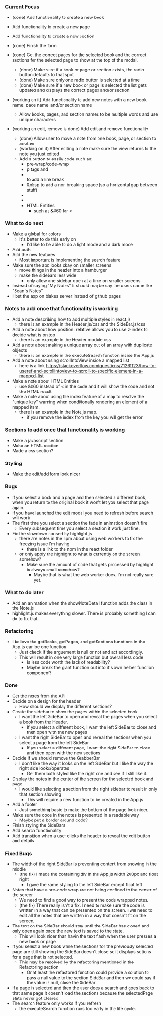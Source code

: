 ### Current Focus
* (done) Add functionality to create a new book
* Add functionality to create a new page
* Add functionality to create a new section


* (done) Finish the form
* (done) Get the correct pages for the selected book and the correct sections for the selected page to show at the top of the modal.
    * (done) Make sure if a book or page or section exists, the radio button defaults to that spot
    * (done) Make sure only one radio button is selected at a time
    * (done) Make sure if a new book or page is selected the list gets updated and displays the correct pages and/or section
* (working on it) Add functionality to add new notes with a new book name, page name, and/or section name
    * Allow books, pages, and section names to be multiple words and use unique characters
* (working on edit, remove is done) Add edit and remove functionality
    * (done) Allow user to move a note from one book, page, or section to another
    * (working on it) After editing a note make sure the view returns to the note you just edited
    * Add a button to easily code such as:
        * pre-wrap/code-wrap 
        * p tags and 
        * <br> to add a line break
        * &nbsp to add a non breaking space (so a horizontal gap between stuff)
        * <li>
        * HTML Entities 
            * such as &#60 for < 
    
### What to do next
* Make a global for colors
    * It's better to do this early on 
        * I'd like to be able to do a light mode and a dark mode
* Add auth
* Add the new features
    * Most important is implementing the search feature
* Make sure the app looks okay on smaller screens
    * move things in the header into a hamburger
    * make the sidebars less wide
        * only allow one sidebar open at a time on smaller screens
* Instead of saying "My Notes" it should maybe say the users name like "Sean's Notes"
* Host the app on blakes server instead of github pages

### Notes to add once that functionality is working
* Add a note describing how to add multiple styles in react.js
    * there is an example in the Header.js/css and the SideBar.js/css
* Add a note about how position: relative allows you to use z-index to decide what is on top
    * there is an example in the Header.module.css
* Add a note about making a unique array out of an array with duplicate objects
    * there is an example in the executeSearch function inside the App.js
* Add a note about using scrollIntoView inside a mapped list
    * here is a link https://stackoverflow.com/questions/71261123/how-to-useref-and-scrollintoview-to-scroll-to-specific-element-in-a-mapped-list
* Make a note about HTML Entities
    * use &#60 instead of < in the code and it will show the code and not the HTML result
* Make a note about using the index feature of a map to resolve the "unique key" warning when conditionally rendering an element of a mapped item.
    * there is an example in the Note.js map.
        * if you remove the index from the key you will get the error

### Sections to add once that functionality is working
* Make a javascript section
* Make an HTML section
* Made a css section?

### Styling
* Make the edit/add form look nicer

### Bugs
* If you select a book and a page and then selected a different book, when you return to the original book it won't let you select that page again.
* If you have launched the edit modal you need to refresh before search will work
* The first time you select a section the fade in animation doesn't fire
    * Every subsequent time you select a section it work just fine.
* Fix the slowdown caused by highlight.js
    * there are notes in the npm about using web workers to fix the freezing issue I'm having
        * there is a link to the npm in the react folder
    * or only apply the highlight to what is currently on the screen somehow?
        * Make sure the amount of code that gets processed by highlight is always small somehow?
            * Maybe that is what the web worker does. I'm not really sure yet.

### What to do later
* Add an animation when the showNoteDetail function adds the class in the Note.js
* highlight.js makes everything slower. There is probably something I can do to fix that.

### Refactoring 
* I believe the getBooks, getPages, and getSections functions in the App.js can be one function
    * Just check if the arguement is null or not and act accordingly.
    * This will result in one very large function but overall less code
        * Is less code worth the lack of readability?
        * Maybe break the giant function out into it's own helper function component?

### Done
* Get the notes from the API
* Decide on a design for the header
    * How should we display the different sections?
* Create the sidebar to show the pages within the selected book
    * I want the left SideBar to open and reveal the pages when you select a book from the Header.
        * If you select a different book, I want the left SideBar to close and then open with the new pages
    * I want the right SideBar to open and reveal the sections when you select a page from the left SideBar
        * If you select a different page, I want the right SideBar to close and then open with the new sections
* Decide if we should remove the GrabberBar
    * I don't like the way it looks on the left SideBar but I like the way the right side looks/operates
        * Get them both styled like the right one and see if I still like it.
* Display the notes in the center of the screen for the selected book and page
    * I would like selecting a section from the right sidebar to result in only that section showing
        * This will require a new function to be created in the App.js
* Add a footer
    * Just something basic to make the bottom of the page look nicer.
* Make sure the code in the notes is presented in a readable way
    * Maybe put a border around code?
* Finish styling the SideBars
* Add search functionality
* Add transition when a user clicks the header to reveal the edit button and details

### Fixed Bugs
* The width of the right SideBar is preventing content from showing in the middle
    * (the fix) I made the containing div in the App.js width 200px and float right
        * I gave the same styling to the left SideBar except float left
* Notes that have a pre-code wrap are not being confined to the center of the screen
    * We need to find a good way to present the code wrapped notes.
    * (the fix) There really isn't a fix. I need to make sure the code is written in a way that can be presented on the screen. I will need to edit all the notes that are written in a way that doesn't fit on the screen.
* The text on the SideBar should stay until the SideBar has closed and only open again once the new text is saved to the state. 
    * This will look nicer than havin the text flash when the user presses a new book or page
* If you select a new book while the sections for the previously selected page are still showing the SideBar doesn't close so it displays sctions for a page that is not selected.
    * This may be resolved by the refactoring mentioned in the Refactoring section
        * Or at least the refactored function could provide a solution to pass a null value to the section SideBar and then we could say if the value is null, close the SideBar
* If a page is selected and then the user does a search and goes back to that same page it doesn't load the sections because the selectedPage state never got cleared
* The search feature only works if you refresh
    * the executeSearch function runs too early in the life cycle.



